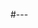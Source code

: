 #---
<!--
layout: page
title: Tools
permalink: /resources/tools
parent: Resources
---

## Tools

This page provides a curated list of tools that can be used for Digital Humanities projects. Whether you're interested in text analysis, data visualization, mapping, or any other area, the following resources can be incredibly useful.

Remember to explore each tool and dataset to see how they can best fit into your project or research!

### Text Analysis
- **[Voyant Tools](https://voyant-tools.org/)**: Web-based text analysis environment.
- **[Google Books Ngram Viewer](https://books.google.com/ngrams)**: Graph and compare word usage over time.
- **[TAPoR](http://tapor.ca/home)**: Discover research tools for studying texts.
- **[AntConc](https://www.laurenceanthony.net/software/antconc/)**: A text analysis toolkit, especially for concordancing 
- **[Stylo](https://sites.google.com/site/computationalstylistics/)**: Tool for stylometric analysis, often used in authorship attribution.
- **[MALLET](http://mallet.cs.umass.edu/)**: A Java-based package for statistical natural language processing, document classification, clustering, topic modeling, information extraction, and other machine learning applications to text (see also **[this browser-based topic model](https://mimno.infosci.cornell.edu/jsLDA/jslda.html), great for experimenting).
- **[Natural Language Toolkit](https://www.nltk.org/)**: A Python library for natural language processing.
- **[spaCy](https://spacy.io/)**: Another - slightly more advanced - Python library for natural language processing.
- **[Stanford CoreNLP](https://stanfordnlp.github.io/CoreNLP/)**: Another library for natural language processing.
- **[TextBlob](https://textblob.readthedocs.io/en/dev/)**: Yet another Python library for natural language processing.
- **[Gensim](https://radimrehurek.com/gensim/)**: A Python library for topic modeling, document indexing, and similarity retrieval with large corpora.
- **[Word2Vec](https://code.google.com/archive/p/word2vec/)**: A tool for computing continuous distributed representations of words.
- **[WordNet](https://wordnet.princeton.edu/)**: A lexical database for the English language.

### Content Management Systems
- **[Omeka](https://omeka.org/)**: A free, flexible, and open source web-publishing platform for the display of library, museum, archives, and scholarly collections and exhibitions.
- **[WordPress](https://wordpress.com/)**: A free and open-source content management system.
- **[Drupal](https://www.drupal.org/)**: Another free and open-source content management system.
- **[Jekyll](https://jekyllrb.com/)**: A simple, blog-aware, static site generator.
- **[Hugo](https://gohugo.io/)**: A fast and modern static site generator.

### Text Digitization
- **[Transkribus](https://readcoop.eu/)**: A platform for the automated recognition, transcription, and searching of historical documents.
- **[daiR](https://dair.info/)**: R package for Google Document AI, a powerful server-based OCR processor with support for over 60 languages.
- **[Kraken](https://kraken.re/main/index.html)**: Open source software that specializes in non-Latin alphabets, including bidirectional, right-to-left, and top-to-bottom scripts. Kraken is Python-based and runs on the command line.
- **[CERberus](https://github.com/WHaverals/CERberus)**: Great tool for string comparison and error detection in HTR'd or OCR'd text. The tool provides an implementation of Character Error Rate calculation between a reference string and a hypothesis string, with various customization options.


### Data Visualization
- **[Tableau Public](https://public.tableau.com/en-us/s/)**: Create interactive data visualizations.
- **[Gephi](https://gephi.org/)**: Open-source software for all kinds of graphs and networks.
- **[RAWGraphs](https://rawgraphs.io/)**: Open-source data visualization framework, turning spreadsheets and into beautiful graphics.
- **[Datawrapper](https://www.datawrapper.de/)**: Create charts, maps, and tables.
- **[Palladio](http://hdlab.stanford.edu/palladio/)**: A web-based platform for the visualization of complex, multi-dimensional data.
- **[NetworkX](https://networkx.github.io/)**: A Python library for the creation, manipulation, and study of the structure, dynamics, and functions of complex networks.
- **[Network Navigator](https://networknavigator.jrladd.com/)**: A web-based tool designed to give you a first glimpse of your network data, with both metrics and visualizations.
- **[Cytoscape](https://cytoscape.org/)**: An open source software platform for visualizing complex networks and integrating these with any type of attribute data.
- **[WTFcsv](https://wtfcsv.com/)**: Tells you WTF is going on with your .csv file.
- **[Kumu](https://kumu.io/)**: A powerful data visualization platform that helps you organize complex information into interactive relationship maps.
- **[ClioVis](https://cliovis.com/)**: Interactive timeline, mind-mapping and presentation tool.

### Mapping and Spatial Analysis
- **[QGIS](https://qgis.org/en/site/)**: A free and open-source geographic information system.
- **[Leaflet](https://leafletjs.com/)**: JavaScript library for interactive maps.
- **[StoryMap JS](https://storymap.knightlab.com/)**: Create stories with maps.
- **[ArcGIS](https://www.arcgis.com/index.html)**: Create interactive maps and apps.
- **[GeoPandas](https://geopandas.org/)**: A Python library for working with geospatial data.
- **[GeoJSON.io](https://geojson.io/)**: A simple tool for creating, viewing, and sharing maps.
- **[Mapbox](https://www.mapbox.com/)**: Create custom maps.
- **[OpenStreetMap](https://www.openstreetmap.org/)**: A free, editable map of the world.
- **[Recogito](https://recogito.pelagios.org/)**: A tool for the collaborative annotation of texts and images.
- **[GeoJSON.io](http://geojson.io/)**: Open-source web visual map editor for GeoJSON files.
- **[Mapshaper](https://mapshaper.org/)**: A tool for editing Shapefile, GeoJSON, TopoJSON, and CSV files.
- **[HistoGIS](https://histogis.acdh.oeaw.ac.at/shapes/shapes/)**: Historical Central European borders as GeoJSON.

### Bibliographic Tools
- **[Zotero](https://www.zotero.org/)**: Great reference manager.
- **[Mendeley](https://www.mendeley.com/)**: Another great reference manager.
- **[EndNote](https://endnote.com/)**: Yet another great reference manager.
- **[Tropy](https://tropy.org/)**: A tool for managing and organizing research photos.

-->